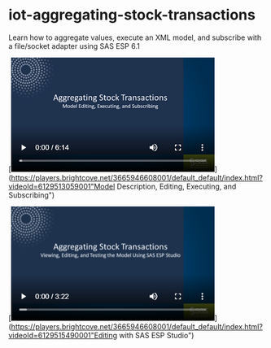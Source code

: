 # iot-aggregating-stock-transactions
Learn how to aggregate values, execute an XML model, and subscribe with a file/socket adapter using SAS ESP 6.1

[![Model Description, Editing, Executing, and Subscribing](/images/modelEditingExecutingSubscribing.png)](https://players.brightcove.net/3665946608001/default_default/index.html?videoId=6129513059001"Model Description, Editing, Executing, and Subscribing")

[![Editing with SAS ESP Studio](/images/modelViewingEditingTesting.png)](https://players.brightcove.net/3665946608001/default_default/index.html?videoId=6129515490001"Editing with SAS ESP Studio")
